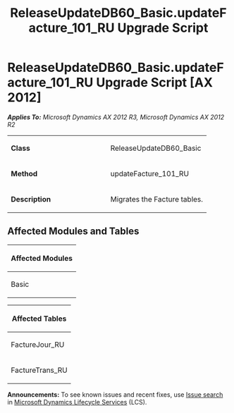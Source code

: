 ﻿---
title: ReleaseUpdateDB60_Basic.updateFacture_101_RU Upgrade Script
TOCTitle: ReleaseUpdateDB60_Basic.updateFacture_101_RU Upgrade Script
ms:assetid: 210c306b-d164-3618-cd4b-fae792c087e2
ms:mtpsurl: https://msdn.microsoft.com/en-us/library/JJ684913(v=AX.60)
ms:contentKeyID: 49707114
ms.date: 05/18/2015
mtps_version: v=AX.60
---

# ReleaseUpdateDB60\_Basic.updateFacture\_101\_RU Upgrade Script [AX 2012]


_**Applies To:** Microsoft Dynamics AX 2012 R3, Microsoft Dynamics AX 2012 R2_

<table>
<colgroup>
<col style="width: 50%" />
<col style="width: 50%" />
</colgroup>
<tbody>
<tr class="odd">
<td><p><strong>Class</strong></p></td>
<td><p>ReleaseUpdateDB60_Basic</p></td>
</tr>
<tr class="even">
<td><p><strong>Method</strong></p></td>
<td><p>updateFacture_101_RU</p></td>
</tr>
<tr class="odd">
<td><p><strong>Description</strong></p></td>
<td><p>Migrates the Facture tables.</p></td>
</tr>
</tbody>
</table>


## Affected Modules and Tables

<table>
<colgroup>
<col style="width: 100%" />
</colgroup>
<thead>
<tr class="header">
<th><p>Affected Modules</p></th>
</tr>
</thead>
<tbody>
<tr class="odd">
<td><p>Basic</p></td>
</tr>
</tbody>
</table>


<table>
<colgroup>
<col style="width: 100%" />
</colgroup>
<thead>
<tr class="header">
<th><p>Affected Tables</p></th>
</tr>
</thead>
<tbody>
<tr class="odd">
<td><p>FactureJour_RU</p></td>
</tr>
<tr class="even">
<td><p>FactureTrans_RU</p></td>
</tr>
</tbody>
</table>

  
**Announcements:** To see known issues and recent fixes, use [Issue search](http://go.microsoft.com/fwlink/?linkid=389258) in [Microsoft Dynamics Lifecycle Services](http://go.microsoft.com/fwlink/?linkid=306505) (LCS).

